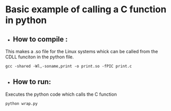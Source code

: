 # Basic example of calling a C function in python

* ## How to compile :

This makes a .so file for the Linux systems whick can be called from the CDLL funciton in the python file.

```
gcc -shared -Wl,-soname,print -o print.so -fPIC print.c
```

* ## How to run:

Executes the python code which calls the C function

```
python wrap.py
```
